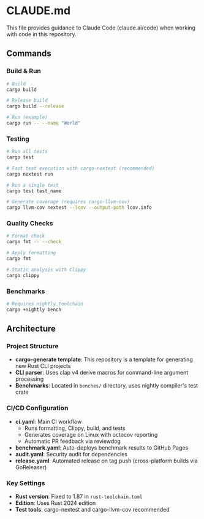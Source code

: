 # CLAUDE.md

This file provides guidance to Claude Code (claude.ai/code) when working with code in this repository.

## Commands

### Build & Run
```bash
# Build
cargo build

# Release build
cargo build --release

# Run (example)
cargo run -- --name "World"
```

### Testing
```bash
# Run all tests
cargo test

# Fast test execution with cargo-nextest (recommended)
cargo nextest run

# Run a single test
cargo test test_name

# Generate coverage (requires cargo-llvm-cov)
cargo llvm-cov nextest --lcov --output-path lcov.info
```

### Quality Checks
```bash
# Format check
cargo fmt -- --check

# Apply formatting
cargo fmt

# Static analysis with Clippy
cargo clippy
```

### Benchmarks
```bash
# Requires nightly toolchain
cargo +nightly bench
```

## Architecture

### Project Structure
- **cargo-generate template**: This repository is a template for generating new Rust CLI projects
- **CLI parser**: Uses clap v4 derive macros for command-line argument processing
- **Benchmarks**: Located in `benches/` directory, uses nightly compiler's test crate

### CI/CD Configuration
- **ci.yaml**: Main CI workflow
  - Runs formatting, Clippy, build, and tests
  - Generates coverage on Linux with octocov reporting
  - Automatic PR feedback via reviewdog
- **benchmark.yaml**: Auto-deploys benchmark results to GitHub Pages
- **audit.yaml**: Security audit for dependencies
- **release.yaml**: Automated release on tag push (cross-platform builds via GoReleaser)

### Key Settings
- **Rust version**: Fixed to 1.87 in `rust-toolchain.toml`
- **Edition**: Uses Rust 2024 edition
- **Test tools**: cargo-nextest and cargo-llvm-cov recommended